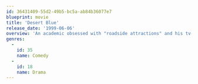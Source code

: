 ```yaml
---
id: 36431409-55d2-49b5-bc5a-ab84b36077e7
blueprint: movie
title: 'Desert Blue'
release_date: '1999-06-06'
overview: 'An academic obsessed with "roadside attractions" and his tv-star daughter finally discover the world''s largest ice cream cone, the centerpiece for an old gold-rush town struggling to stay on the map. They end up staying longer than expected because of an accident that spilled an unknown cola ingredient all over the highway. They spend the next few days with the various residents of the town which include a teenage girl who loves to blow things up and a boy trying to keep alive his fathers dream of building a beachside resort in the middle of the desert.'
genres:
  -
    id: 35
    name: Comedy
  -
    id: 18
    name: Drama
---
```

